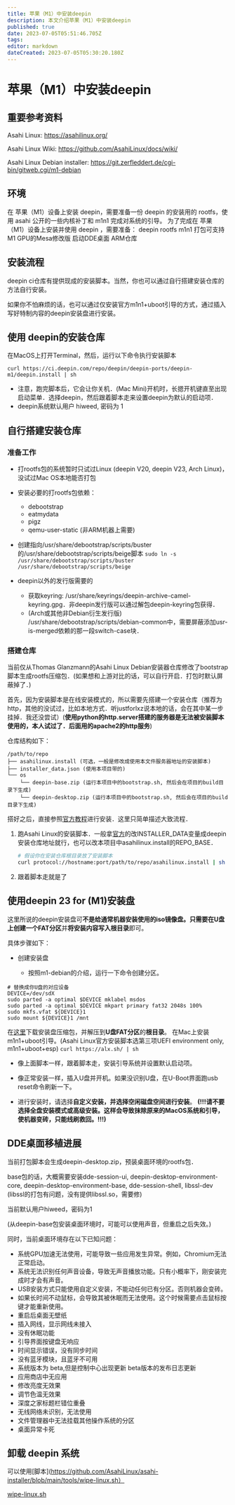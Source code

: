```yaml
---
title: 苹果（M1）中安装deepin
description: 本文介绍苹果（M1）中安装deepin
published: true
date: 2023-07-05T05:51:46.705Z
tags: 
editor: markdown
dateCreated: 2023-07-05T05:30:20.180Z
---
```


# 苹果（M1）中安装deepin
## 重要参考资料
Asahi Linux: https://asahilinux.org/

Asahi Linux Wiki: https://github.com/AsahiLinux/docs/wiki/

Asahi Linux Debian installer: https://git.zerfleddert.de/cgi-bin/gitweb.cgi/m1-debian

## 环境
在 苹果（M1）设备上安装 deepin，需要准备一份 deepin 的安装用的 rootfs，使用 asahi 公开的一些内核补丁和 m1n1 完成对系统的引导。
为了完成在 苹果（M1）设备上安装并使用 deepin ，需要准备：
deepin rootfs
m1n1
打包可支持M1 GPU的Mesa修改版
启动DDE桌面
ARM仓库

## 安装流程
deepin ci仓库有提供现成的安装脚本。当然，你也可以通过自行搭建安装仓库的方法自行安装。

如果你不怕麻烦的话，也可以通过仅安装官方m1n1+uboot引导的方式，通过插入写好特制内容的deepin安装盘进行安装。

## 使用 deepin的安装仓库
在MacOS上打开Terminal，然后，运行以下命令执行安装脚本
```
curl https://ci.deepin.com/repo/deepin/deepin-ports/deepin-m1/deepin.install | sh
```
- 注意，跑完脚本后，它会让你关机．(Mac Mini)开机时，长摁开机键直至出现启动菜单．选择deepin，然后跟着脚本走来设置deepin为默认的启动项．
- deepin系统默认用户 hiweed, 密码为 1

## 自行搭建安装仓库
### 准备工作
- 打rootfs包的系统暂时只试过Linux (deepin V20, deepin V23, Arch Linux)，没试过Mac OS本地能否打包
- 安装必要的打rootfs包依赖：

	- debootstrap
	- eatmydata
	- pigz
	- qemu-user-static (非ARM机器上需要)
- 创建指向/usr/share/debootstrap/scripts/buster的/usr/share/debootstrap/scripts/beige脚本
```sudo ln -s /usr/share/debootstrap/scripts/buster /usr/share/debootstrap/scripts/beige```
- deepin以外的发行版需要的

	- 获取keyring: /usr/share/keyrings/deepin-archive-camel-keyring.gpg．非deepin发行版可以通过解包deepin-keyring包获得．
	- (Arch或其他非Debian衍生发行版) 	/usr/share/debootstrap/scripts/debian-common中，需要屏蔽添加usr-	is-merged依赖的那一段switch-case块．

### 搭建仓库
当前仅从Thomas Glanzmann的Asahi Linux Debian安装器仓库修改了bootstrap脚本生成rootfs压缩包．(如果想和上游对比的话，可以自行开启．打包时默认屏蔽掉了．) 

首先，因为安装脚本是在线安装模式的，所以需要先搭建一个安装仓库（推荐为http，其他的没试过，比如本地方式．听justforlxz说本地的话，会在其中某一步挂掉．我还没尝试）(**使用python的http.server搭建的服务器是无法被安装脚本使用的，本人试过了．后面用的apache2的http服务**)

仓库结构如下：
```
/path/to/repo
├── asahilinux.install (可选，一般是修改成使用本文件服务器地址的安装脚本)
├── installer_data.json (使用本项目带的)
└── os
    └── deepin-base.zip (运行本项目中的bootstrap.sh, 然后会在项目的build目录下生成)
    └── deepin-desktop.zip (运行本项目中的bootstrap.sh, 然后会在项目的build目录下生成)
```
    
搭好之后，直接参照[官方教程](https://asahilinux.org/2022/03/asahi-linux-alpha-release/)进行安装．这里只简单描述大致流程．

1. 跑Asahi Linux的安装脚本．一般拿[官方](https://alx.sh)的改INSTALLER_DATA变量成deepin安装仓库地址就行，也可以改本项目中asahilinux.install的REPO_BASE．

   ``` bash
   # 假设你在安装仓库根目录放了安装脚本
   curl protocol://hostname:port/path/to/repo/asahilinux.install | sh
   ```

2. 跟着脚本走就是了
    
## 使用deepin 23 for (M1)安装盘
这里所说的deepin安装盘可**不是给通常机器安装使用的iso镜像盘。**只需要在U盘上**创建一个FAT分区**并**将安装内容写入根目录**即可。

具体步骤如下：

- 创建安装盘

  - 按照m1-debian的介绍，运行一下命令创建分区。
```
# 替换成你U盘的对应设备
DEVICE=/dev/sdX
sudo parted -a optimal $DEVICE mklabel msdos
sudo parted -a optimal $DEVICE mkpart primary fat32 2048s 100%
sudo mkfs.vfat ${DEVICE}1
sudo mount ${DEVICE}1 /mnt
```
在[这里](https://ci.deepin.com/repo/deepin/deepin-ports/deepin-m1/deepin-m1-usb-installer.zip)下载安装盘压缩包，并解压到**U盘FAT分区**的**根目录**。
在Mac上安装m1n1+uboot引导。(Asahi Linux官方安装脚本选第三项UEFI environment only, m1n1+uboot+esp)
```curl https://alx.sh/ | sh ```
- 像上面脚本一样，跟着脚本走，安装引导系统并设置默认启动项。

- 像正常安装一样，插入U盘并开机。如果没识别U盘，在U-Boot界面跑usb reset命令刷新一下。

- 进行安装时，请选择**自定义安装，并选择空闲磁盘空间进行安装**。
**(!!!请不要选择全盘安装模式或高级安装。这样会导致抹除原来的MacOS系统和引导，使机器变砖，只能线刷救回。!!!)**

## DDE桌面移植进展
当前打包脚本会生成deepin-desktop.zip，预装桌面环境的rootfs包．

base包的话，大概需要安装dde-session-ui, deepin-desktop-environment-core, deepin-desktop-environment-base, dde-session-shell, libssl-dev　(libssl的打包有问题，没有提供libssl.so，需要修)

当前默认用户hiweed，密码为1

(从deepin-base包安装桌面环境时，可能可以使用声音，但重启之后失效。)

同时，当前桌面环境存在以下已知问题：

- 系统GPU加速无法使用，可能导致一些应用发生异常。例如，Chromium无法正常启动。
- 系统无法识别任何声音设备，导致无声音播放功能。只有小概率下，刚安装完成时才会有声音。
- USB安装方式只能使用自定义安装，不能动任何已有分区。否则机器会变砖。
- 如果长时间不动鼠标，会导致其被休眠而无法使用。这个时候需要点击鼠标按键才能重新使用。
- 重启后桌面无壁纸
- 插入网线，显示网线未接入
- 没有休眠功能
- 引导界面按键盘无响应
- 时间显示错误，没有同步时间
- 没有蓝牙模块，且蓝牙不可用
- 系统版本为 beta,但是控制中心出现更新 beta版本的发布日志更新
- 应用商店中无应用
- 修改亮度无效果
- 调节色温无效果
- 深度之家标题栏错位重叠
- 无线网络未识别，无法使用
- 文件管理器中无法挂载其他操作系统的分区
- 桌面异常卡死

## 卸载 deepin 系统
可以使用[脚本](https://github.com/AsahiLinux/asahi-installer/blob/main/tools/wipe-linux.sh）

[wipe-linux.sh](/wipe-linux.sh)





